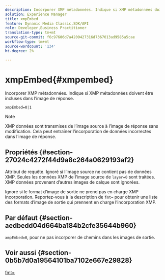 ```yaml
---
description: Incorporer XMP métadonnées. Indique si XMP métadonnées doivent être incluses dans l’image de réponse.
solution: Experience Manager
title: xmpEmbed
feature: Dynamic Media Classic,SDK/API
role: Developer,Business Practitioner
translation-type: tm+mt
source-git-commit: f6c97606d7a4209427316d7367013ad9585a5cae
workflow-type: tm+mt
source-wordcount: '134'
ht-degree: 2%

---
```



# xmpEmbed{#xmpembed}

Incorporer XMP métadonnées. Indique si XMP métadonnées doivent être incluses dans l’image de réponse.

`xmpEmbed=0|1`

>[!NOTE]
>
>XMP données sont transmises de l’image source à l’image de réponse sans modification. Cela peut entraîner l’incorporation de données incorrectes dans l’image de réponse.

## Propriétés {#section-27024c4272f44d9a8c264a0629193af2}

Attribut de requête. Ignoré si l’image source ne contient pas de données XMP. Seules les données XMP de l&#39;image source de `layer=0` sont traitées. XMP données provenant d’autres images de calque sont ignorées.

Ignoré si le format d’image de sortie ne prend pas en charge XMP incorporation. Reportez-vous à la description de `fmt=` pour obtenir une liste des formats d’image de sortie qui prennent en charge l’incorporation XMP.

## Par défaut {#section-aedbedd04d664ba184b2cfe35644b960}

`xmpEmbed=0`, pour ne pas incorporer de chemins dans les images de sortie.

## Voir aussi {#section-0b5b7d0a19564101ba7102e667e29828}

[fmt=](../../../../../is-api/http-ref/image-serving-api-ref/c-http-protocol-reference/c-command-reference/r-is-http-fmt.md#reference-cdf10043423b45ba9fe15157fb3ae37a)
